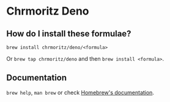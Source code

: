 # Chrmoritz Deno

## How do I install these formulae?

`brew install chrmoritz/deno/<formula>`

Or `brew tap chrmoritz/deno` and then `brew install <formula>`.

## Documentation

`brew help`, `man brew` or check [Homebrew's documentation](https://docs.brew.sh).

